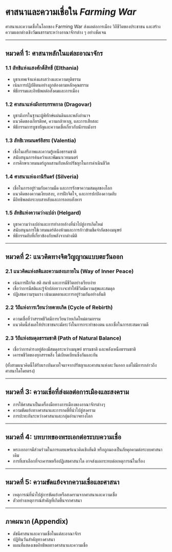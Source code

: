 # ศาสนาและความเชื่อใน *Farming War*

ศาสนาและความเชื่อในโลกของ Farming War ส่งผลต่อการเมือง วิถีชีวิตของประชาชน และสร้างความแตกต่างเชิงวัฒนธรรมระหว่างอาณาจักรต่าง ๆ อย่างชัดเจน

---

## หมวดที่ 1: ศาสนาหลักในแต่ละอาณาจักร

### 1.1 ลัทธิแห่งแสงศักดิ์สิทธิ์ (Elthania)
- บูชาเทพเจ้าแห่งแสงสว่างและความยุติธรรม
- เน้นการปฏิบัติตนอย่างถูกต้องตามหลักคุณธรรม
- พิธีกรรมและอิทธิพลต่อสังคมและการเมือง

### 1.2 ศาสนาแห่งมังกรบรรพกาล (Dragovar)
- บูชามังกรในฐานะผู้พิทักษ์แผ่นดินและพลังอำนาจ
- แนวคิดของเกียรติยศ, ความกล้าหาญ, และการเสียสละ
- พิธีกรรมการบูชายัญและความเชื่อเกี่ยวกับนักรบมังกร

### 1.3 ลัทธิเวทมนตร์อิสระ (Valentia)
- เชื่อในเสรีภาพและความรู้เหนือธรรมชาติ
- สนับสนุนการค้นคว้าและพัฒนาเวทมนตร์
- การศึกษาเวทมนตร์ถูกผสานกับหลักปรัชญาในการดำเนินชีวิต

### 1.4 ศาสนาแห่งเงานิรันดร์ (Silveria)
- เชื่อในการอยู่ร่วมกับความมืด และการรักษาความสมดุลของโลก
- แนวคิดของความเงียบสงบ, การฝึกจิตใจ, และการปกป้องความลับ
- มีอิทธิพลต่อระบบสายลับและการลอบสังหาร

### 1.5 ลัทธิแห่งความว่างเปล่า (Helgard)
- บูชาความว่างเปล่าและการทำลายล้างที่นำไปสู่การเกิดใหม่
- สนับสนุนการใช้เวทมนตร์ต้องห้ามและการก้าวข้ามขีดจำกัดของมนุษย์
- พิธีกรรมลับที่เกี่ยวข้องกับพลังจากต่างมิติ

---

## หมวดที่ 2: แนวคิดทางจิตวิญญาณแบบตะวันออก

### 2.1 แนวคิดแห่งสติและความสงบภายใน (Way of Inner Peace)
- เน้นการฝึกจิต สติ สมาธิ และการมีชีวิตอย่างเรียบง่าย
- เชื่อว่าการมีสติและรู้จักปล่อยวางจะทำให้ชีวิตมีความสุขและสมดุล
- ปฏิเสธความรุนแรง เน้นเมตตาและการอยู่ร่วมกันอย่างสันติ

### 2.2 วิถีแห่งการเวียนว่ายตายเกิด (Cycle of Rebirth)
- ความเชื่อที่ว่าสรรพชีวิตมีการเวียนว่ายเกิดใหม่ตามกรรม
- แนวคิดนี้ส่งผลให้ประชาชนระมัดระวังในการกระทำของตน และเชื่อในการสะสมความดี

### 2.3 วิถีแห่งสมดุลธรรมชาติ (Path of Natural Balance)
- เชื่อว่าการดำรงอยู่ต้องมีสมดุลระหว่างมนุษย์ ธรรมชาติ และพลังเหนือธรรมชาติ
- เคารพชีวิตของทุกสรรพสิ่ง ไม่เบียดเบียนซึ่งกันและกัน

(ทั้งสามแนวคิดนี้ได้รับแรงบันดาลใจมาจากปรัชญาและศาสนาแห่งตะวันออก แต่ไม่มีการกล่าวถึงศาสนาใดโดยตรง)

---

## หมวดที่ 3: ความเชื่อที่ส่งผลต่อการเมืองและสงคราม
- การใช้ศาสนาเป็นเครื่องมือทางการเมืองของอาณาจักรต่างๆ
- ความขัดแย้งทางศาสนาและการกดขี่ที่นำไปสู่สงคราม
- การปะทะกันระหว่างศาสนาและกลุ่มอำนาจทางโลก

---

## หมวดที่ 4: บทบาทของพระเอกต่อระบบความเชื่อ
- พระเอกอาจมีส่วนร่วมในการเผยแพร่แนวคิดเชิงสันติ หรือถูกมองเป็นภัยคุกคามต่อระบบศาสนาเดิม
- การที่เขาเลือกที่จะเคารพหรือปฏิเสธศาสนาใด อาจส่งผลกระทบต่อเหตุการณ์ในเรื่อง

---

## หมวดที่ 5: ความขัดแย้งจากความเชื่อและศาสนา
- เหตุการณ์ที่นำไปสู่การขัดแย้งหรือสงครามจากศาสนาและความเชื่อ
- ตัวอย่างเหตุการณ์สำคัญที่เกิดขึ้นจากศาสนา

---

## ภาคผนวก (Appendix)
- ดัชนีศาสนาและความเชื่อในแต่ละอาณาจักร
- ปฏิทินวันสำคัญทางศาสนา
- แผนที่แสดงเขตอิทธิพลทางศาสนาและความเชื่อ

